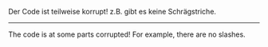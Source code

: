 Der Code ist teilweise korrupt!
z.B. gibt es keine Schrägstriche.
***
The code is at some parts corrupted!
For example, there are no slashes.
